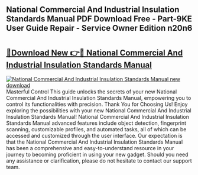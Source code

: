 ## National Commercial And Industrial Insulation Standards Manual PDF Download Free - Part-9KE User Guide Repair - Service Owner Edition n20n6

# <h2><a href="http://bc85069.oget.top/?id=National+Commercial+And+Industrial+Insulation+Standards+Manual">🔗Download New 👉🔴 National Commercial And Industrial Insulation Standards Manual</a></h2>

[![National Commercial And Industrial Insulation Standards Manual new download](https://i.imgur.com/5g1atiW.png)](http://bc85069.oget.top/?id=National+Commercial+And+Industrial+Insulation+Standards+Manual)
Masterful Control This guide unlocks the secrets of your new National Commercial And Industrial Insulation Standards Manual, empowering you to control its functionalities with precision. Thank You for Choosing Us! Enjoy exploring the possibilities with your new National Commercial And Industrial Insulation Standards Manual! National Commercial And Industrial Insulation Standards Manual advanced features include object detection, fingerprint scanning, customizable profiles, and automated tasks, all of which can be accessed and customized through the user interface. Our expectation is that the National Commercial And Industrial Insulation Standards Manual has been a comprehensive and easy-to-understand resource in your journey to becoming proficient in using your new gadget. Should you need any assistance or clarification, please do not hesitate to contact our support team.
